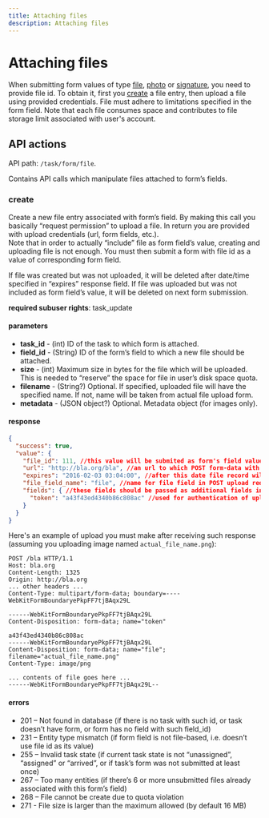 ```yaml
---
title: Attaching files
description: Attaching files
---
```


# Attaching files

When submitting form values of type [file](../../form/field-types.md#file), [photo](../../form/field-types.md#photo) or
[signature](../../form/field-types.md#signature), you need to provide file id. To obtain it, first you [create](#create) 
a file entry, then upload a file using provided credentials. File must adhere to limitations specified in the form field.
Note that each file consumes space and contributes to file storage limit associated with user's account.

## API actions

API path: `/task/form/file`.

Contains API calls which manipulate files attached to form’s fields.

### create

Create a new file entry associated with form’s field. By making this call you basically “request permission” to upload a file. In return you are provided with upload credentials (url, form fields, etc.).<br>
Note that in order to actually “include” file as form field’s value, creating and uploading file is not enough. You must then submit a form with file id as a value of corresponding form field.

If file was created but was not uploaded, it will be deleted after date/time specified in “expires” response field. If file was uploaded but was not included as form field’s value, it will be deleted on next form submission.

**required subuser rights**: task_update

#### parameters

* **task_id** - (int) ID of the task to which form is attached.
* **field_id** - (String) ID of the form’s field to which a new file should be attached.
* **size** - (int) Maximum size in bytes for the file which will be uploaded. This is needed to “reserve” the space for file in user’s disk space quota.
* **filename** - (String?) Optional. If specified, uploaded file will have the specified name. If not, name will be taken from actual file upload form.
* **metadata** - (JSON object?) Optional. Metadata object (for images only).

#### response

```json
{
  "success": true,
  "value": {
    "file_id": 111, //this value will be submited as form's field value
    "url": "http://bla.org/bla", //an url to which POST form-data with file contents should be executed
    "expires": "2016-02-03 03:04:00", //after this date file record wil expire and upload requests will be rejected
    "file_field_name": "file", //name for file field in POST upload request
    "fields": { //these fields should be passed as additional fields in POST multipart upload request, field with file must be the last one
      "token": "a43f43ed4340b86c808ac" //used for authentication of upload
    }
  }
}
```                

Here's an example of upload you must make after receiving such response (assuming you uploading image named `actual_file_name.png`):
```  
POST /bla HTTP/1.1
Host: bla.org
Content-Length: 1325
Origin: http://bla.org
... other headers ...
Content-Type: multipart/form-data; boundary=----WebKitFormBoundaryePkpFF7tjBAqx29L

------WebKitFormBoundaryePkpFF7tjBAqx29L
Content-Disposition: form-data; name="token"

a43f43ed4340b86c808ac
------WebKitFormBoundaryePkpFF7tjBAqx29L
Content-Disposition: form-data; name="file"; filename="actual_file_name.png"
Content-Type: image/png

... contents of file goes here ...
------WebKitFormBoundaryePkpFF7tjBAqx29L--
```

#### errors

*   201 – Not found in database (if there is no task with such id, or task doesn’t have form, or form has no field with such field_id)
*   231 – Entity type mismatch (if form field is not file-based, i.e. doesn’t use file id as its value)
*   255 – Invalid task state (if current task state is not “unassigned”, “assigned” or “arrived”, or if task’s form was not submitted at least once)
*   267 – Too many entities (if there’s 6 or more unsubmitted files already associated with this form’s field)
*   268 – File cannot be create due to quota violation
*   271 - File size is larger than the maximum allowed (by default 16 MB) 
